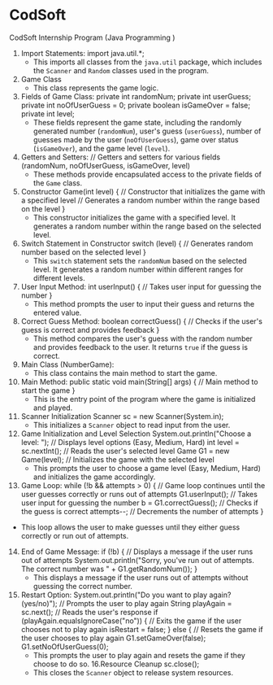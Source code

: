 # CodSoft
CodSoft Internship Program (Java Programming )
1. Import Statements:
   import java.util.*;
   - This imports all classes from the `java.util` package, which includes the `Scanner` and `Random` classes used in the program.
2. Game Class
   - This class represents the game logic.
3. Fields of Game Class:
   private int randomNum;
   private int userGuess;
   private int noOfUserGuess = 0;
   private boolean isGameOver = false;
   private int level;
   - These fields represent the game state, including the randomly generated number (`randomNum`), user's guess (`userGuess`), number of guesses made by the user (`noOfUserGuess`), game over status (`isGameOver`), and the game level (`level`).
4. Getters and Setters:
   // Getters and setters for various fields (randomNum, noOfUserGuess, isGameOver, level)
     - These methods provide encapsulated access to the private fields of the `Game` class.
5. Constructor
   Game(int level) {
       // Constructor that initializes the game with a specified level
       // Generates a random number within the range based on the level
   }
   - This constructor initializes the game with a specified level. It generates a random number within the range based on the selected level.
6. Switch Statement in Constructor
   switch (level) {
       // Generates random number based on the selected level
   }
   - This `switch` statement sets the `randomNum` based on the selected level. It generates a random number within different ranges for different levels.
7. User Input Method:
   int userInput() {
       // Takes user input for guessing the number
   }
   - This method prompts the user to input their guess and returns the entered value.
8. Correct Guess Method:
   boolean correctGuess() {
       // Checks if the user's guess is correct and provides feedback
   }
   - This method compares the user's guess with the random number and provides feedback to the user. It returns `true` if the guess is correct.
9. Main Class (NumberGame):
   - This class contains the main method to start the game.
10. Main Method:
    public static void main(String[] args) {
        // Main method to start the game
    }
    - This is the entry point of the program where the game is initialized and played.
11. Scanner Initialization
    Scanner sc = new Scanner(System.in);
    - This initializes a `Scanner` object to read input from the user.
12. Game Initialization and Level Selection
    System.out.println("Choose a level: ");
    // Displays level options (Easy, Medium, Hard)
    int level = sc.nextInt();
    // Reads the user's selected level
    Game G1 = new Game(level);
    // Initializes the game with the selected level
    - This prompts the user to choose a game level (Easy, Medium, Hard) and initializes the game accordingly.
13. Game Loop:
    while (!b && attempts > 0) {
        // Game loop continues until the user guesses correctly or runs out of attempts
        G1.userInput();
        // Takes user input for guessing the number
        b = G1.correctGuess();
        // Checks if the guess is correct
        attempts--;
        // Decrements the number of attempts
    }
   - This loop allows the user to make guesses until they either guess correctly or run out of attempts.
14. End of Game Message:
    if (!b) {
        // Displays a message if the user runs out of attempts
        System.out.println("Sorry, you've run out of attempts. The correct number was " + G1.getRandomNum());
    }
    - This displays a message if the user runs out of attempts without guessing the correct number.
15. Restart Option:
    System.out.println("Do you want to play again? (yes/no)");
    // Prompts the user to play again
    String playAgain = sc.next();
    // Reads the user's response
    if (playAgain.equalsIgnoreCase("no")) {
        // Exits the game if the user chooses not to play again
        isRestart = false;
    } else {
        // Resets the game if the user chooses to play again
        G1.setGameOver(false);
        G1.setNoOfUserGuess(0);
    - This prompts the user to play again and resets the game if they choose to do so.
16.Resource Cleanup
    sc.close();
    - This closes the `Scanner` object to release system resources.

 

